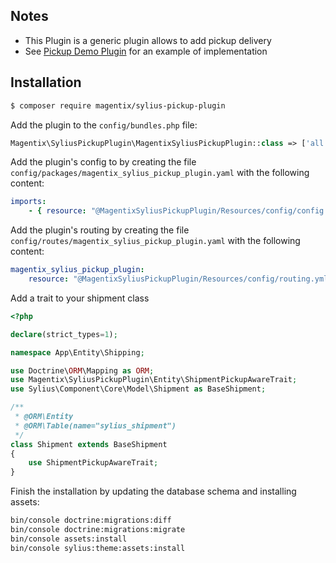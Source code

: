## Notes

* This Plugin is a generic plugin allows to add pickup delivery
* See [Pickup Demo Plugin](https://github.com/magentix/SyliusPickupDemoPlugin) for an example of implementation

## Installation

```bash
$ composer require magentix/sylius-pickup-plugin
```
    
Add the plugin to the `config/bundles.php` file:

```php
Magentix\SyliusPickupPlugin\MagentixSyliusPickupPlugin::class => ['all' => true],
```

Add the plugin's config to by creating the file `config/packages/magentix_sylius_pickup_plugin.yaml` with the following content:

```yaml
imports:
    - { resource: "@MagentixSyliusPickupPlugin/Resources/config/config.yml" }
```

Add the plugin's routing by creating the file `config/routes/magentix_sylius_pickup_plugin.yaml` with the following content:

```yaml
magentix_sylius_pickup_plugin:
    resource: "@MagentixSyliusPickupPlugin/Resources/config/routing.yml"
```

Add a trait to your shipment class
```php
<?php

declare(strict_types=1);

namespace App\Entity\Shipping;

use Doctrine\ORM\Mapping as ORM;
use Magentix\SyliusPickupPlugin\Entity\ShipmentPickupAwareTrait;
use Sylius\Component\Core\Model\Shipment as BaseShipment;

/**
 * @ORM\Entity
 * @ORM\Table(name="sylius_shipment")
 */
class Shipment extends BaseShipment
{
    use ShipmentPickupAwareTrait;
}
```

Finish the installation by updating the database schema and installing assets:

```bash
bin/console doctrine:migrations:diff
bin/console doctrine:migrations:migrate
bin/console assets:install
bin/console sylius:theme:assets:install
```